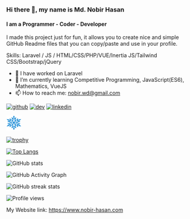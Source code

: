 ### Hi there 👋, my name is Md. Nobir Hasan
#### I am a Programmer - Coder - Developer
I made this project just for fun, it allows you to create nice and simple GitHub Readme files that you can copy/paste and use in your profile.

Skills: Laravel / JS / HTML/CSS/PHP/VUE/Inertia JS/Tailwind CSS/Bootstrap/jQuery

- 🔭 I have worked on Laravel 
- 🌱 I’m currently learning Competitive Programming, JavaScript(ES6), Mathematics, VueJS
- 📫 How to reach me: nobir.wd@gmail.com 


[<img src='https://cdn.jsdelivr.net/npm/simple-icons@3.0.1/icons/github.svg' alt='github' height='40'>](https://github.com/Md-Nobir-Hasan)  [<img src='https://cdn.jsdelivr.net/npm/simple-icons@3.0.1/icons/dev-dot-to.svg' alt='dev' height='40'>](https://dev.to/Md-Nobir-Hasan)  [<img src='https://cdn.jsdelivr.net/npm/simple-icons@3.0.1/icons/linkedin.svg' alt='linkedin' height='40'>](https://www.linkedin.com/in/md-nobir-hasan/)  

<a href='https://archiveprogram.github.com/'><img src='https://raw.githubusercontent.com/acervenky/animated-github-badges/master/assets/acbadge.gif' width='40' height='40'></a> 

[![trophy](https://github-profile-trophy.vercel.app/?username=Md-Nobir-Hasan)](https://github.com/ryo-ma/github-profile-trophy)

[![Top Langs](https://github-readme-stats.vercel.app/api/top-langs/?username=Md-Nobir-Hasan)](https://github.com/anuraghazra/github-readme-stats)

![GitHub stats](https://github-readme-stats.vercel.app/api?username=Md-Nobir-Hasan&show_icons=true)  

![GitHub Activity Graph](https://activity-graph.herokuapp.com/graph?username=Md-Nobir-Hasan)  

![GitHub streak stats](https://github-readme-streak-stats.herokuapp.com/?user=Md-Nobir-Hasan)  

![Profile views](https://gpvc.arturio.dev/Md-Nobir-Hasan)  

My Website link: https://www.nobir-hasan.com
